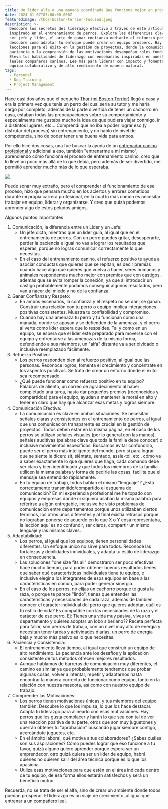 ```yaml
---
title: Un lider alfa o una manada coordinada Que funciona mejor en proyectos
date: 2024-01-07T05:00:00.000Z
featuredImage: /thor-boston-terrier-focused.jpeg
description: >-
  Descubre los secretos del liderazgo efectivo a través de este artículo,
  inspirado en el entrenamiento de perros. Explora las diferencias clave entre
  ser jefe y líder, el arte de ganar confianza mediante el refuerzo positivo y
  descubre cómo adaptar tu enfoque puede crear un equipo próspero. Hay algunas
  lecciones para el éxito en la gestión de proyectos, donde la comunicación, la
  paciencia y la comprensión de las motivaciones desempeñan roles fundamentales.
  Eleva tus habilidades de liderazgo con enseñanzas inspiradas en nuestros
  leales compañeros caninos. Lee más para liderar con impacto y fomentar un
  equipo colaborativo y de alto rendimiento de manera natural.
tags:
  - Personal
  - Dog Training
  - Project Management
---
```


Hace casi dos años que el pequeño [Thor (mi Boston Terrier)](https://www.instagram.com/thor.wanda.bostonterrier/ "Thor & Wanda, Instagram") llegó a casa y era la primera vez que tenía un perro del cual sería su tutor y me haría cargo por completo, además de la parte divertida de tener un cachorro en casa, estaban todas las preocupaciones sobre su comportamiento y especialmente me gustaba mucho la idea de que pudiera viajar conmigo, ir a distintos lugares, etc... Comprendí que no iba a poder lograr eso (y disfrutar del proceso) sin entrenamiento, y no hablo de nivel de competencia, sino de poder tener una buena vida para ambos.

Por ello hice dos cosas, una fue buscar la ayuda de un [entrenador canino profesional](https://www.instagram.com/diegocan_club/ "Diego Sotomayor, Entrenador Canino") y adicional a eso, también "entrenarme a mi mismo", aprendiendo cómo funciona el proceso de entrenamiento canino, creo que lo llevé un poco más allá de lo que debía, pero además de ser divertido, me permitió aprender mucho más de lo que esperaba.

![](/images/ivan-campana-will-atherton-certificate.png)

Puede sonar muy extraño, pero el comprender el funcionamiento de ese proceso, hizo que pensara mucho en los aciertos y errores cometidos durante mi propia carrera profesional, en la cual lo más común es necesitar trabajar en equipo, liderar y organizarse.  Y creo que quizá podemos aprender algo de estos peludos amigos.

Algunos puntos importantes

1. Comunicación, la diferencia entre un Líder y un Jefe:
   * Un jefe dicta, mientras que un líder guía, al igual que en el entrenamiento de perros.  Con un perro puedes gritar, desesperarte, perder la paciencia e igual no vas a lograr los resultados que esperas, porque no logras comunicar correctamente lo que necesitas.
   * En el caso del entrenamiento canino, el refuerzo positivo te ayuda a asociar conductas que quieres que se repitan, es decir premias cuando hace algo que quieres que vuelva a hacer, seres humanos y animales respondemos mucho mejor con premios que con castigos, además que se evita romper la conexión, ya que al introducir un castigo probablemente podamos conseguir algunos resultados, pero van a nacer del miedo y no de la confianza.
2. Ganar Confianza y Respeto:
   * En ambos escenarios, la confianza y el respeto no se dan; se ganan. Construir una relación con tu perro o equipo implica interacciones positivas consistentes. Muestra tu confiabilidad y compromiso.
   * Cuando hay una amenaza tu perro y tú funcionan como una manada, donde se apoyan y se defienden de la amenaza, y el perro al verte como líder espera que lo respaldes.  Tal y como en un equipo, se espera que el líder esté preparado para moverse con el equipo y enfrentarse a las amenazas de la misma forma, defendiendo a sus miembros, un "alfa" distante va a ser olvidado o inclusive reemplazado fácilmente.
3. Refuerzo Positivo:
   * Los perros responden bien al refuerzo positivo, al igual que las personas. Reconoce logros, fomenta el crecimiento y concéntrate en los aspectos positivos. Se trata de crear un entorno donde el éxito sea recompensado.
   * ¿Qué puede funcionar como refuerzo positivo en tu equipo?  Palabras de aliento, un correo de agradecimiento al haber completado una tarea, hasta dar pequeños premios (reconocidos y compartidos) para el equipo, ayudan a mantener la moral en alto y tener en claro que hay que alcanzar esas metas y logros siempre.
4. Comunicación Efectiva:
   * La comunicación es clave en ambas situaciones. Se necesitan señales claras y consistentes en el entrenamiento de perros, al igual que una comunicación transparente es crucial en la gestión de proyectos. Todos deben estar en la misma página, en el caso de los perros se utilizan señales visuales (por lo general con las manos), señales auditivas (palabras clave que toda la familia debe conocer) o inclusive movimientos específicos.  Buscamos evitar confundirlo, puede ser el perro más inteligente del mundo, pero si para lograr que se siente le dicen: sit, siéntate, sentado, assie-toi, etc.. cómo va a saber exactamente lo que quieres que haga, cada comando debe ser claro y bien identificado y que todos los miembros de la familia utilicen la misma palabra y forma de pedirle las cosas, facilita que el mensaje sea entendido rápidamente.  
   * En tu equipo de trabajo, todos hablan el mismo "lenguaje"? ¿Está correctamente transmitido/compartido el esquema de comunicación? En mi experiencia profesional me he topado con equipos y empresas donde ni siquiera usaban la misma palabra para referirse a algún entregable, inclusive he visto problemas de comunicación entre departamentos porque unos utilizaban ciertos términos, los otros unos diferentes y al final existía retrasos porque no lograban ponerse de acuerdo en lo que X o Y cosa representaba, la lección aquí es no confundir, ser claros, compartir un mismo lenguaje y las mismas claves.
5. Adaptabilidad:
   * Los perros, al igual que los equipos, tienen personalidades diferentes. Un enfoque único no sirve para todos. Reconoce las fortalezas y debilidades individuales, y adapta tu estilo de liderazgo en consecuencia.
   * Las soluciones "one size fits all" demostraron ser poco efectivas hace mucho tiempo, para poder obtener buenos resultados tienes que saber qué características individuales tiene tu equipo, e inclusive elegir a los integrantes de esos equipos en base a las características en común, para poder generar sinergia.
   * En el caso de los perros, no elijas un cachorro porque te gusta la raza, o porque te parece "lindo", tienes que entender las características y necesidades de cada raza, además de también conocer el carácter individual del perro que quieres adoptar,  cuál es tu estilo de vida? Es compatible con las necesidades de la raza y el carácter de ese perro.  Ej: Tienes una vida muy pasiva, vives un departamento y quieres adoptar un lobo siberiano?? Receta perfecta para fallar, son perros de trabajo, con un nivel muy alto de energía y necesitan tener tareas y actividades diarias, un perro de energía baja y mucho más pasivo es lo que necesitas.
6. Paciencia y Consistencia:
   * El entrenamiento lleva tiempo, al igual que construir un equipo de alto rendimiento. La paciencia ante los desafíos y la aplicación consistente de tus métodos ofrecen mejores resultados.
   * Aunque hablamos de barreras de comunicación muy diferentes, el camino es similar ya que probablemente tendremos que probar algunas cosas, volver a intentar, repetir y adaptarnos hasta encontrar la manera correcta de funcionar como equipo, tanto en la relación con nuestra mascota, así como con nuestro equipo de trabajo.
7. Comprender las Motivaciones:
   * Los perros tienen motivaciones únicas, y tus miembros del equipo también. Descubre lo que los impulsa, lo que los hace destacar. Adapta tu liderazgo para alinearlo con esas motivaciones.  Hay perros que les gusta complacer y harán lo que sea con tal de ver una reacción positiva de tu parte, otros que son muy juguetones y querrán obtener tu "aprobación" buscando jugar siempre contigo, acercándote juguetes, etc.
   * En el ámbito laboral, qué motiva a tus colaboradores? ¿Sabes cuáles son sus aspiraciones? Cómo puedes lograr que eso funcione a tu favor, quizá alguno quiere aprender porque espera ser un emprendedor, otro quizá quiera ser un líder de equipo, habrá quienes no quieren salir del área técnica porque es lo que los apasiona. 
   * Utiliza esas motivaciones para que estén en el área indicada dentro de tu equipo, de esa forma ellos estarán satisfechos y será un beneficio mutuo.

Recuerda, no se trata de ser el alfa, sino de crear un ambiente donde todos puedan prosperar. El liderazgo es un viaje de crecimiento, al igual que entrenar a un compañero leal.
